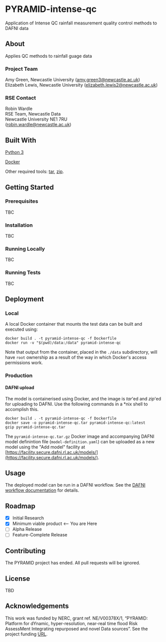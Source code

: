 # PYRAMID-intense-qc
Application of Intense QC rainfall measurement quality control methods to DAFNI data

## About
Applies QC methods to rainfall guage data


### Project Team
Amy Green, Newcastle University  ([amy.green3@newcastle.ac.uk](mailto:amy.green3@newcastle.ac.uk))  
Elizabeth Lewis, Newcastle University  ([elizabeth.lewis2@newcastle.ac.uk](mailto:elizabeth.lewis2@newcastle.ac.uk))  

### RSE Contact
Robin Wardle  
RSE Team, Newcastle Data  
Newcastle University NE1 7RU  
([robin.wardle@newcastle.ac.uk](mailto:robin.wardle@newcastle.ac.uk))  

## Built With

[Python 3](https://www.python.org)  

[Docker](https://www.docker.com)  

Other required tools: [tar](https://www.unix.com/man-page/linux/1/tar/), [zip](https://www.unix.com/man-page/linux/1/gzip/).

## Getting Started

### Prerequisites
TBC

### Installation
TBC

### Running Locally
TBC

### Running Tests
TBC

## Deployment

### Local
A local Docker container that mounts the test data can be built and executed using:

```
docker build . -t pyramid-intense-qc -f Dockerfile
docker run -v "$(pwd)/data:/data" pyramid-intense-qc
```

Note that output from the container, placed in the `./data` subdirectory, will have `root` ownership as a result of the way in which Docker's access permissions work.

### Production
#### DAFNI upload
The model is containerised using Docker, and the image is _tar_'ed and _zip_'ed for uploading to DAFNI. Use the following commands in a *nix shell to accomplish this.

```
docker build . -t pyramid-intense-qc -f Dockerfile
docker save -o pyramid-intense-qc.tar pyramid-intense-qc:latest
gzip pyramid-intense-qc.tar
```

The `pyramid-intense-qc.tar.gz` Docker image and accompanying DAFNI model definintion file (`model-definition.yaml`) can be uploaded as a new model using the "Add model" facility at [https://facility.secure.dafni.rl.ac.uk/models/](https://facility.secure.dafni.rl.ac.uk/models/).

## Usage
The deployed model can be run in a DAFNI workflow. See the [DAFNI workflow documentation](https://docs.secure.dafni.rl.ac.uk/docs/how-to/how-to-create-a-workflow) for details.


## Roadmap
- [x] Initial Research  
- [x] Minimum viable product <-- You are Here  
- [ ] Alpha Release  
- [ ] Feature-Complete Release  

## Contributing
The PYRAMID project has ended. All pull requests will be ignored.

## License
TBD

## Acknowledgements
This work was funded by NERC, grant ref. NE/V00378X/1, “PYRAMID: Platform for dYnamic, hyper-resolution, near-real time flood Risk AssessMent Integrating repurposed and novel Data sources”. See the project funding [URL](https://gtr.ukri.org/projects?ref=NE/V00378X/1).
